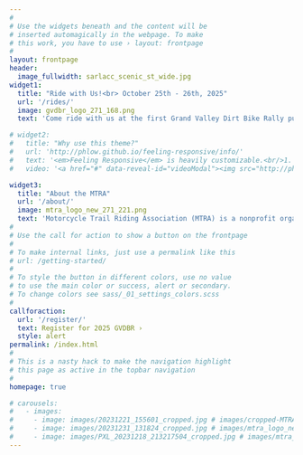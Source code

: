 ```yaml
---
#
# Use the widgets beneath and the content will be
# inserted automagically in the webpage. To make
# this work, you have to use › layout: frontpage
#
layout: frontpage
header:
  image_fullwidth: sarlacc_scenic_st_wide.jpg
widget1:
  title: "Ride with Us!<br> October 25th - 26th, 2025"
  url: '/rides/'
  image: gvdbr_logo_271_168.png
  text: 'Come ride with us at the first Grand Valley Dirt Bike Rally put on by the MTRA! We will be offering guided rides in 3 different areas with a variety of lengths and difficulty.'

# widget2:
#   title: "Why use this theme?"
#   url: 'http://phlow.github.io/feeling-responsive/info/'
#   text: '<em>Feeling Responsive</em> is heavily customizable.<br/>1. Language-Support :)<br/>2. Optimized for speed and it&#39;s responsive.<br/>3. Built on <a href="http://foundation.zurb.com/">Foundation Framework</a>.<br/>4. Seven different Headers.<br/>5. Customizable navigation, footer,...'
#   video: '<a href="#" data-reveal-id="videoModal"><img src="http://phlow.github.io/feeling-responsive/images/start-video-feeling-responsive-302x182.jpg" width="302" height="182" alt=""/></a>'

widget3:
  title: "About the MTRA"
  url: '/about/'
  image: mtra_logo_new_271_221.png
  text: 'Motorcycle Trail Riding Association (MTRA) is a nonprofit organization governed by a volunteer board of directors representing Western Slope dirt bikers. We are funded through annual membership fees, donations, and grants.'
#
# Use the call for action to show a button on the frontpage
#
# To make internal links, just use a permalink like this
# url: /getting-started/
#
# To style the button in different colors, use no value
# to use the main color or success, alert or secondary.
# To change colors see sass/_01_settings_colors.scss
#
callforaction:
  url: '/register/'
  text: Register for 2025 GVDBR ›
  style: alert
permalink: /index.html
#
# This is a nasty hack to make the navigation highlight
# this page as active in the topbar navigation
#
homepage: true

# carousels:
#   - images: 
#     - image: images/20231221_155601_cropped.jpg # images/cropped-MTRA-logo-transparent-1_182_182.png
#     - image: images/20231231_131824_cropped.jpg # images/mtra_logo_new_271_221.png
#     - image: images/PXL_20231218_213217504_cropped.jpg # images/mtra_logo_new_271_221.png
---
```


<!-- <div id="videoModal" class="reveal-modal large" data-reveal="">
  <div class="flex-video widescreen vimeo" style="display: block;">
    <iframe width="1280" height="720" src="https://www.youtube.com/embed/3b5zCFSmVvU" frameborder="0" allowfullscreen></iframe>
  </div>
  <a class="close-reveal-modal">&#215;</a>
</div> -->

